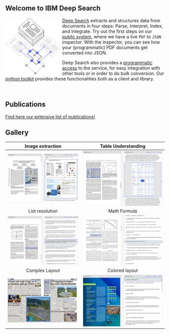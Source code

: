 ## Welcome to IBM Deep Search

<img align="left" width="180" height="180" src="profile/images/workspace.svg">

<a href=https://ds4sd.github.io/>Deep Search</a> extracts and structures data from documents in four steps: Parse, Interpret, Index, and Integrate. Try out the first steps on our <a href="https://deepsearch-experience.res.ibm.com/">public system</a>, where we have a live `PDF` to `JSON` inspector. With the inspector, you can see how your (programmatic) PDF documents get converted into JSON.

Deep Search also provides a <a href="https://ds4sd.github.io/deepsearch-toolkit/">programmatic access</a> to the service, for easy integration with other tools or in order to do bulk conversion. Our <a href=https://github.com/DS4SD/deepsearch-toolkit> python toolkit</a> provides these functionalities both as a client and library.  

<br>

## Publications

[Find here our extensive list of publications!](profile/docs/PAPERS.md)

## Gallery

|Image extraction|Table Understanding|
|:-:|:-:|
|![image](profile/images/inspector-image.png)|![table](profile/images/inspector-table.png)|
|List resolution| Math Formula |
|![list](profile/images/inspector-list.png)|![math](profile/images/inspector-math.png)|
|Complex Layout|Colored layout|
|![complex](profile/images/inspector-complex-1.png)|![complex](profile/images/inspector-complex-2.png)|



